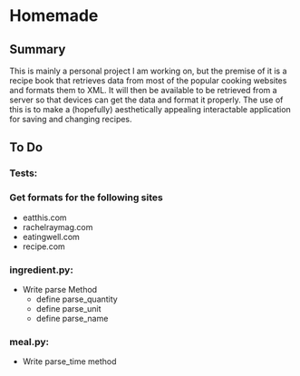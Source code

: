 # Homemade
## Summary
This is mainly a personal project I am working on, but the premise of it is a
recipe book that retrieves data from most of the popular cooking websites and
formats them to XML. It will then be available to be retrieved from a server so that
devices can get the data and format it properly. The use of this is to make
a (hopefully) aesthetically appealing interactable application for saving and
changing recipes.

## To Do
### Tests:

### Get formats for the following sites
* eatthis.com
* rachelraymag.com
* eatingwell.com
* recipe.com

### ingredient.py:
* Write parse Method
  * define parse_quantity
  * define parse_unit
  * define parse_name

### meal.py:
* Write parse_time method
